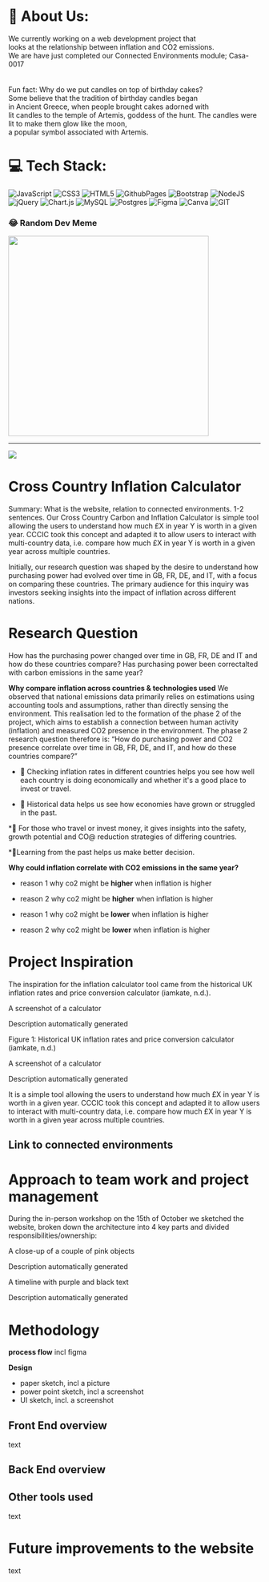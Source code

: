 # 💫 About Us:
We currently working on a web development project that <br>looks at the relationship between inflation and CO2 emissions.<br>We are have just completed our Connected Environments module; Casa-0017<br><br><br>Fun fact: Why do we put candles on top of birthday cakes?<br>Some believe that the tradition of birthday candles began <br>in Ancient Greece, when people brought cakes adorned with <br>lit candles to the temple of Artemis, goddess of the hunt. The candles were lit to make them glow like the moon, <br>a popular symbol associated with Artemis.


# 💻 Tech Stack:
![JavaScript](https://img.shields.io/badge/javascript-%23323330.svg?style=plastic&logo=javascript&logoColor=%23F7DF1E) ![CSS3](https://img.shields.io/badge/css3-%231572B6.svg?style=plastic&logo=css3&logoColor=white) ![HTML5](https://img.shields.io/badge/html5-%23E34F26.svg?style=plastic&logo=html5&logoColor=white) ![GithubPages](https://img.shields.io/badge/github%20pages-121013?style=plastic&logo=github&logoColor=white) ![Bootstrap](https://img.shields.io/badge/bootstrap-%238511FA.svg?style=plastic&logo=bootstrap&logoColor=white) ![NodeJS](https://img.shields.io/badge/node.js-6DA55F?style=plastic&logo=node.js&logoColor=white) ![jQuery](https://img.shields.io/badge/jquery-%230769AD.svg?style=plastic&logo=jquery&logoColor=white) ![Chart.js](https://img.shields.io/badge/chart.js-F5788D.svg?style=plastic&logo=chart.js&logoColor=white) ![MySQL](https://img.shields.io/badge/mysql-%2300000f.svg?style=plastic&logo=mysql&logoColor=white) ![Postgres](https://img.shields.io/badge/postgres-%23316192.svg?style=plastic&logo=postgresql&logoColor=white) ![Figma](https://img.shields.io/badge/figma-%23F24E1E.svg?style=plastic&logo=figma&logoColor=white) ![Canva](https://img.shields.io/badge/Canva-%2300C4CC.svg?style=plastic&logo=Canva&logoColor=white) ![GIT](https://img.shields.io/badge/Git-fc6d26?style=plastic&logo=git&logoColor=white)


### 😂 Random Dev Meme
<img src='https://randommeme-five.vercel.app/' style="height: 400px;"/>

---
[![](https://visitcount.itsvg.in/api?id=CASA-girls&icon=0&color=0)](https://visitcount.itsvg.in)

<!-- Proudly created with GPRM ( https://gprm.itsvg.in ) -->



# Cross Country Inflation Calculator

Summary: What is the website, relation to connected environments. 1-2 sentences.
Our Cross Country Carbon and Inflation Calculator is simple tool allowing the users to understand how much £X in year Y is worth in a given year. CCCIC took this concept and adapted it to allow users to interact with multi-country data, i.e. compare how much £X in year Y is worth in a given year across multiple countries.  

Initially, our research question was shaped by the desire to understand how purchasing power had evolved over time in GB, FR, DE, and IT, with a focus on comparing these countries. The primary audience for this inquiry was investors seeking insights into the impact of inflation across different nations. 

# Research Question

How has the purchasing power changed over time in GB, FR, DE and IT and how do these countries compare?​ Has purchasing power been correctalted with carbon emissions in the same year?

**Why compare inflation across countries & technologies used**
We observed that national emissions data primarily relies on estimations using accounting tools and assumptions, rather than directly sensing the environment. This realisation led to the formation of the phase 2 of the project, which aims to establish a connection between human activity (inflation) and measured CO2 presence in the environment. The phase 2  research question therefore is: 
“How do purchasing power and CO2 presence correlate over time in GB, FR, DE, and IT, and how do these countries compare?”  
* 🚀 Checking inflation rates in different countries helps you see how well each country is doing economically and whether it's a good place to invest or travel. ​

* 🚀 Historical data helps us see how economies have grown or struggled in the past. ​

*🚀 For those who travel or invest money, it gives insights into the safety, growth potential and CO@ reduction strategies of differing countries. ​

*🚀Learning from the past helps us make better decision.

**Why could inflation correlate with CO2 emissions in the same year?**

* reason 1 why co2 might be **higher** when inflation is higher
* reason 2 why co2 might be **higher** when inflation is higher

* reason 1 why co2 might be **lower** when inflation is higher
* reason 2 why co2 might be **lower** when inflation is higher


# Project Inspiration

The inspiration for the inflation calculator tool came from the historical UK inflation rates and price conversion calculator (iamkate, n.d.).  

A screenshot of a calculator

Description automatically generated 

Figure 1: Historical UK inflation rates and price conversion calculator (iamkate, n.d.) 

 A screenshot of a calculator

Description automatically generated

It is a simple tool allowing the users to understand how much £X in year Y is worth in a given year. CCCIC took this concept and adapted it to allow users to interact with multi-country data, i.e. compare how much £X in year Y is worth in a given year across multiple countries.

## Link to connected environments


# Approach to team work and project management
During the in-person workshop on the 15th of October we sketched the website, broken down the architecture into 4 key parts and divided responsibilities/ownership: 

A close-up of a couple of pink objects

Description automatically generated 

A timeline with purple and black text

Description automatically generated
# Methodology

**process flow**
incl figma

**Design**

* paper sketch, incl a picture
* power point sketch, incl a screenshot
* UI sketch, incl. a screenshot 

## Front End overview

text

## Back End overview



## Other tools used
text 


# Future improvements to the website

text
